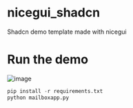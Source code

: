 # nicegui_shadcn
Shadcn demo template made with nicegui

# Run the demo


![image](https://github.com/user-attachments/assets/4472ebfd-b942-4cc6-aae2-336928aae6bf)




```python
pip install -r requirements.txt
python mailboxapp.py
```
